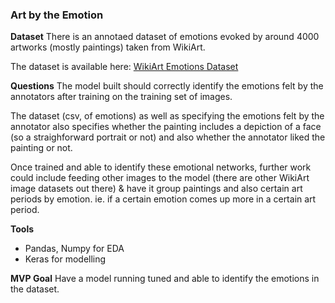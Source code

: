 ### Art by the Emotion ###

**Dataset**
There is an annotaed dataset of emotions evoked by around 4000 artworks (mostly paintings) taken from WikiArt. 

The dataset is available here: 
[WikiArt Emotions Dataset](http://saifmohammad.com/WebPages/wikiartemotions.html#ethics)

**Questions**
The model built should correctly identify the emotions felt by the annotators after training on the training set of images. 

The dataset (csv, of emotions) as well as specifying the emotions felt by the annotator also specifies whether the painting includes a depiction of a face 
(so a straighforward portrait or not) and also whether the annotator liked the painting or not. 

Once trained and able to identify these emotional networks, further work could include feeding other images to the model (there are other WikiArt image datasets out there)
& have it group paintings and also certain art periods by emotion. ie. if a certain emotion comes up more in a certain art period. 

**Tools** 
- Pandas, Numpy for EDA 
- Keras for modelling 

**MVP Goal**
Have a model running tuned and able to identify the emotions in the dataset. 
